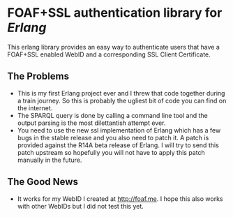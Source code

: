 FOAF+SSL authentication library for _Erlang_
============================================

This erlang library provides an easy way to authenticate users that have a FOAF+SSL enabled WebID and a corresponding SSL Client Certificate.

The Problems
------------

* This is my first Erlang project ever and I threw that code together during a train journey. So this is probably the ugliest bit of code you can find on the internet.
* The SPARQL query is done by calling a command line tool and the output parsing is the most dilettantish attempt ever.
* You need to use the new ssl implementation of Erlang which has a few bugs in the stable release and you also need to patch it. A patch is provided against the  R14A beta release of Erlang. I will try to send this patch upstream so hopefully you will not have to apply this patch manually in the future.

The Good News
-------------

* It works for my WebID I created at http://foaf.me. I hope this also works with other WebIDs but I did not test this yet.
